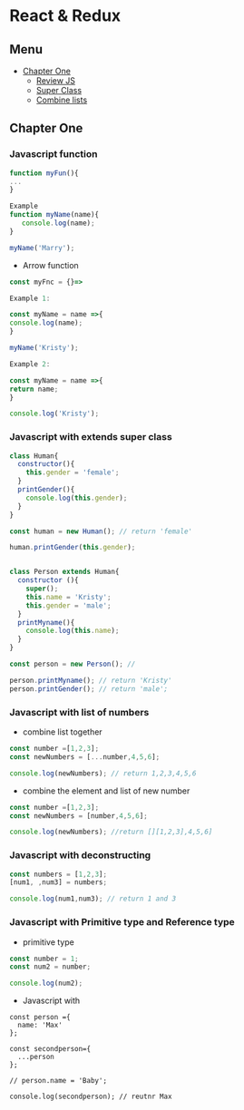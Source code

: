 # React & Redux
## Menu
 - [Chapter One](#chapter_one)
    - [Review JS](#javascript_function)
    - [Super Class](#javascript_with_extends_super_class)
    - [Combine lists](#javascript_with_list_of_numbers)



## Chapter One

### Javascript function

```javascript
function myFun(){
...
}

Example
function myName(name){
   console.log(name);
}

myName('Marry');

```

- Arrow function

```javascript
const myFnc = {}=>
```

```javascript
Example 1:

const myName = name =>{
console.log(name);
}

myName('Kristy');
```
```javascript
Example 2:

const myName = name =>{
return name;
}

console.log('Kristy');

```

### Javascript with extends super class

```javascript
class Human{
  constructor(){
    this.gender = 'female';
  }
  printGender(){
    console.log(this.gender);
  }
}

const human = new Human(); // return 'female'

human.printGender(this.gender);


class Person extends Human{
  constructor (){
    super();
    this.name = 'Kristy';
    this.gender = 'male';
  }
  printMyname(){
    console.log(this.name);
  }
}

const person = new Person(); //

person.printMyname(); // return 'Kristy'
person.printGender(); // return 'male';

```

### Javascript with list of numbers

- combine list together

```javascript
const number =[1,2,3];
const newNumbers = [...number,4,5,6];

console.log(newNumbers); // return 1,2,3,4,5,6
```

- combine the element and list of new number

```javascript
const number =[1,2,3];
const newNumbers = [number,4,5,6];

console.log(newNumbers); //return [][1,2,3],4,5,6]
```

### Javascript with deconstructing

```javascript
const numbers = [1,2,3];
[num1, ,num3] = numbers;

console.log(num1,num3); // return 1 and 3
```

### Javascript with Primitive type and Reference type

- primitive type

```javascript
const number = 1;
const num2 = number;

console.log(num2);
```

- Javascript with

```ES6
const person ={
  name: 'Max'
};

const secondperson={
  ...person
};

// person.name = 'Baby';

console.log(secondperson); // reutnr Max
```
